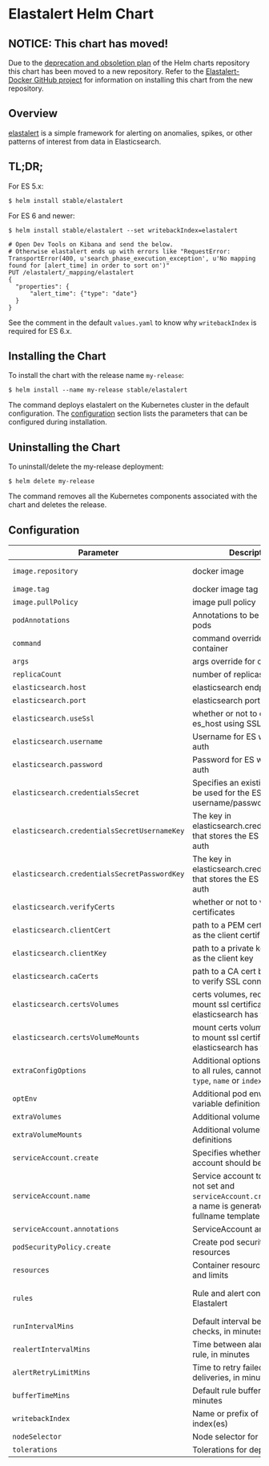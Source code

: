 # Elastalert Helm Chart

## NOTICE: This chart has moved!

Due to the [deprecation and obsoletion plan](https://github.com/helm/charts#status-of-the-project) of the Helm charts repository this chart has been moved to a new repository. Refer to the [Elastalert-Docker GitHub project](https://github.com/jertel/elastalert-docker) for information on installing this chart from the new repository.

## Overview 

[elastalert](https://github.com/Yelp/elastalert) is a simple framework for alerting on anomalies, spikes, or other patterns of interest from data in Elasticsearch.

## TL;DR;

For ES 5.x:

```console
$ helm install stable/elastalert
```

For ES 6 and newer:

```console
$ helm install stable/elastalert --set writebackIndex=elastalert

# Open Dev Tools on Kibana and send the below.
# Otherwise elastalert ends up with errors like "RequestError: TransportError(400, u'search_phase_execution_exception', u'No mapping found for [alert_time] in order to sort on')"
PUT /elastalert/_mapping/elastalert
{
  "properties": {
      "alert_time": {"type": "date"}
  }
}
```

See the comment in the default `values.yaml` to know why `writebackIndex` is required for ES 6.x.

## Installing the Chart

To install the chart with the release name `my-release`:

```console
$ helm install --name my-release stable/elastalert
```

The command deploys elastalert on the Kubernetes cluster in the default configuration. The [configuration](#configuration) section lists the parameters that can be configured during installation.

## Uninstalling the Chart

To uninstall/delete the my-release deployment:

```console
$ helm delete my-release
```

The command removes all the Kubernetes components associated with the chart and deletes the release.

## Configuration

| Parameter                                 | Description                                                                                                                   | Default                         |
| ----------------------------------------- | ----------------------------------------------------------------------------------------------------------------------------- | ------------------------------- |
| `image.repository`                        | docker image                                                                                                                  | jertel/elastalert-docker        |
| `image.tag`                               | docker image tag                                                                                                              | 0.2.4                           |
| `image.pullPolicy`                        | image pull policy                                                                                                             | IfNotPresent                    |
| `podAnnotations`                          | Annotations to be added to pods                                                                                               | {}                              |
| `command`                                 | command override for container                                                                                                | `NULL`                          |
| `args`                                    | args override for container                                                                                                   | `NULL`                          |
| `replicaCount`                            | number of replicas to run                                                                                                     | 1                               |
| `elasticsearch.host`                      | elasticsearch endpoint to use                                                                                                 | elasticsearch                   |
| `elasticsearch.port`                      | elasticsearch port to use                                                                                                     | 80                              |
| `elasticsearch.useSsl`                    | whether or not to connect to es_host using SSL                                                                                | False                           |
| `elasticsearch.username`                  | Username for ES with basic auth                                                                                               | `NULL`                          |
| `elasticsearch.password`                  | Password for ES with basic auth                                                                                               | `NULL`                          |
| `elasticsearch.credentialsSecret`            | Specifies an existing secret to be used for the ES username/password auth                                                     | `NULL`                          |
| `elasticsearch.credentialsSecretUsernameKey` | The key in elasticsearch.credentialsSecret that stores the ES password auth                                                      | `NULL`                          |
| `elasticsearch.credentialsSecretPasswordKey` | The key in elasticsearch.credentialsSecret that stores the ES username auth                                                      | `NULL`                          |
| `elasticsearch.verifyCerts`               | whether or not to verify TLS certificates                                                                                     | True                            |
| `elasticsearch.clientCert`                | path to a PEM certificate to use as the client certificate                                                                    | /certs/client.pem               |
| `elasticsearch.clientKey`                 | path to a private key file to use as the client key                                                                           | /certs/client-key.pem           |
| `elasticsearch.caCerts`                   | path to a CA cert bundle to use to verify SSL connections                                                                     | /certs/ca.pem                   |
| `elasticsearch.certsVolumes`              | certs volumes, required to mount ssl certificates when elasticsearch has tls enabled                                          | `NULL`                          |
| `elasticsearch.certsVolumeMounts`         | mount certs volumes, required to mount ssl certificates when elasticsearch has tls enabled                                    | `NULL`                          |
| `extraConfigOptions`                      | Additional options to propagate to all rules, cannot be `alert`, `type`, `name` or `index`                                    | `{}`                            |
| `optEnv`                                  | Additional pod environment variable definitions                                                                               | []                              |
| `extraVolumes`                            | Additional volume definitions                                                                                                 | []                              |
| `extraVolumeMounts`                       | Additional volumeMount definitions                                                                                            | []                              |
| `serviceAccount.create`                   | Specifies whether a service account should be created.                                                                        | `true`                          |
| `serviceAccount.name`                     | Service account to be used. If not set and `serviceAccount.create` is `true`, a name is generated using the fullname template |                                 |
| `serviceAccount.annotations`              | ServiceAccount annotations                                                                                                    |                                 |
| `podSecurityPolicy.create`                | Create pod security policy resources                                                                                          | `false`                         |
| `resources`                               | Container resource requests and limits                                                                                        | {}                              |
| `rules`                                   | Rule and alert configuration for Elastalert                                                                                   | {} example shown in values.yaml |
| `runIntervalMins`                         | Default interval between alert checks, in minutes                                                                             | 1                               |
| `realertIntervalMins`                     | Time between alarms for same rule, in minutes                                                                                 | `NULL`                          |
| `alertRetryLimitMins`                     | Time to retry failed alert deliveries, in minutes                                                                             | 2880 (2 days)                   |
| `bufferTimeMins`                          | Default rule buffer time, in minutes                                                                                          | 15                              |
| `writebackIndex`                          | Name or prefix of elastalert index(es)                                                                                        | elastalert_status               |
| `nodeSelector`                            | Node selector for deployment                                                                                                  | {}                              |
| `tolerations`                             | Tolerations for deployment                                                                                                    | []                              |
